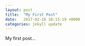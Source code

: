 ```yaml
---
layout: post
title:  "My First Post"
date:   2017-02-16 10:15:19 +0000
categories: jekyll update
---
```

My first post...
